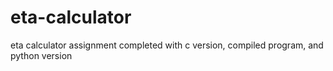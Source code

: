 # eta-calculator
eta calculator assignment
completed with c version, compiled program, and python version
